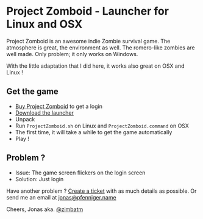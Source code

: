 Project Zomboid - Launcher for Linux and OSX
=============================================

Project Zomboid is an awesome indie Zombie survival game. The atmosphere is great, the environment as well. The
romero-like zombies are well made. Only problem; it only works on Windows.

With the little adaptation that I did here, it works also great on OSX and Linux !

Get the game
------------

* [Buy Project Zomboid](http://projectzomboid.com/blog/index.php/buy-our-games/) to get a login
* [Download the launcher](https://github.com/zimbatm/project-zomboid-posix-launcher/zipball/master)
* Unpack
* Run `ProjectZomboid.sh` on Linux and `ProjectZomboid.command` on OSX
* The first time, it will take a while to get the game automatically
* Play !

Problem ?
---------

* Issue: The game screen flickers on the login screen
* Solution: Just login

Have another problem ? [Create a ticket](https://github.com/zimbatm/project-zomboid-posix-launcher/issues/new) with as much details as possible. Or send me an email at jonas@pfenniger.name

Cheers, Jonas aka. [@zimbatm](http://twitter.com/zimbatm)
